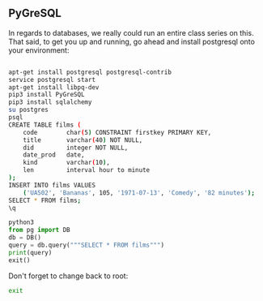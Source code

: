 ## PyGreSQL

In regards to databases, we really could run an entire class series on this. That said, to get you up and running, go ahead and install postgresql onto your environment:

```bash

apt-get install postgresql postgresql-contrib
service postgresql start
apt-get install libpq-dev
pip3 install PyGreSQL
pip3 install sqlalchemy
su postgres
psql 
CREATE TABLE films (
    code        char(5) CONSTRAINT firstkey PRIMARY KEY,
    title       varchar(40) NOT NULL,
    did         integer NOT NULL,
    date_prod   date,
    kind        varchar(10),
    len         interval hour to minute
);
INSERT INTO films VALUES
    ('UA502', 'Bananas', 105, '1971-07-13', 'Comedy', '82 minutes');
SELECT * FROM films;
\q
```

```python
python3
from pg import DB
db = DB()
query = db.query("""SELECT * FROM films""")
print(query)
exit()
```

Don't forget to change back to root:

```bash
exit
```

